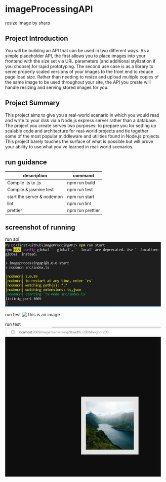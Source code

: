 # imageProcessingAPI
resize image by sharp 



## Project Introduction
You will be building an API that can be used in two different ways. As a simple placeholder API, the first allows you to place images into your frontend with the size set via URL parameters (and additional stylization if you choose) for rapid prototyping. The second use case is as a library to serve properly scaled versions of your images to the front end to reduce page load size. Rather than needing to resize and upload multiple copies of the same image to be used throughout your site, the API you create will handle resizing and serving stored images for you.


## Project Summary
This project aims to give you a real-world scenario in which you would read and write to your disk via a Node.js express server rather than a database. The project you create serves two purposes: to prepare you for setting up scalable code and architecture for real-world projects and tie together some of the most popular middleware and utilities found in Node.js projects. This project barely touches the surface of what is possible but will prove your ability to use what you’ve learned in real-world scenarios.


## run guidance
|description|command|
|------|---------|
|Compile .ts to .js|	npm run build|
|Compile & jasmine test|	npm run test|
|start the server & nodemon|	npm run start|
|lint	|npm run lint|
|prettier	|npm run prettier|

## screenshot of running
run api 
![This is an image](https://github.com/WalaaEsaa/imageProccingAPI/blob/main/screenshot/npm_run_start.JPG)

run test 
![This is an image](https://github.com/WalaaEsaa/imageProccingAPI/blob/main/screenshot/test.JPG)

run test 
![This is an image](https://github.com/WalaaEsaa/imageProccingAPI/blob/main/screenshot/resize_image.JPG)

